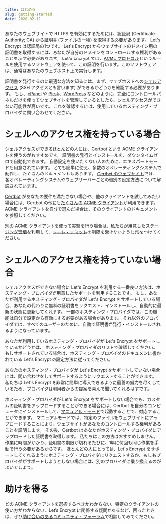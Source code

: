 ```yaml
---
title: はじめる
slug: getting-started
date: 2020-02-11
---
```


あなたのウェブサイトで HTTPS を有効にするためには、認証局 (Certificate Authority; CA) から証明書 (ファイルの一種) を取得する必要があります。 Let's Encrypt は認証局の1つです。 Let's Encrypt からウェブサイトのドメイン用の証明書を取得するには、あなたが自分のドメインをコントロールする権利があることを示す必要があります。 Let's Encrypt では、[ACME プロトコル](https://tools.ietf.org/html/rfc8555)というルールを使用するソフトウェアを使って、この証明を行います。このソフトウェアは、通常はあなたのウェブホスト上で実行します。

証明書を発行するのに最適な方法を知るには、まず、ウェブホストへの[シェルアクセス](https://ja.wikipedia.org/wiki/シェルアカウント) (SSH アクセスとも言います) ができるかどうかを確認する必要があります。 もし、[cPanel](https://cpanel.net/) や [Plesk](https://www.plesk.com/)、[WordPress](https://wordpress.org/) などのように、完全にコントロールパネルだけを使ってウェブサイトを管理しているとしたら、シェルアクセスができない可能性が高いです。 これを確認するには、使用しているホスティング・プロバイダに問い合わせてください。

# シェルへのアクセス権を持っている場合

シェルアクセスができるほとんどの人には、[Certbot][] という ACME クライアントを使うのがおすすめです。 証明書の発行とインストールを、ダウンタイムゼロで自動化できます。 自動設定を使いたくない人のために、エキスパートモードも用意されています。 とても簡単に使え、多数のオペレーティングシステムで動作し、たくさんのドキュメントもあります。 [Certbot のウェブサイト][Certbot]では、各オペレーティングシステムやウェブサーバーごとの個別の設定方法について解説されています。

[Certbot][] があなたの要件を満たさない場合や、他のクライアントを試してみたい場合には、Certbot の他にも[たくさんの ACME クライアント](/docs/client-options)が利用できます。  ACME クライアントを自分で選んだ場合は、そのクライアントのドキュメントを参照してください。

別の ACME クライアントを使って実験を行う場合は、私たちが用意した[ステージング環境](/docs/staging-environment)を利用して、[レート・リミット](/docs/rate-limits)の制限を受けないように気をつけてください。

# シェルへのアクセス権を持っていない場合

シェルアクセスができない場合に Let's Encrypt を利用する一番良い方法は、ホスティング・プロバイダが用意したサポートを利用することです。 もし、あなたが利用するホスティング・プロバイダが Let's Encrypt をサポートしている場合、あなたの代わりに無料の証明書をリクエスト、インストールし、自動的に最新の状態に更新してくれます。 一部のホスティング・プロバイダでは、この機能は自分で設定から有効にする必要がある場合があります。 それ以外のプロバイダでは、すべてのユーザーのために、自動で証明書が発行・インストールされるようになっています。

あなたが利用しているホスティング・プロバイダが Let's Encrypt をサポートしているかどうかは、 [ホスティング・プロバイダのリスト](https://community.letsencrypt.org/t/web-hosting-who-support-lets-encrypt/6920)で確認してください。 もしサポートされている場合は、ホスティング・プロバイダのドキュメンに書かれている Let's Encrypt の設定方法に従ってください。

あなたのホスティング・プロバイダが Let's Encrypt をサポートしていない場合には、問い合わせをしてサポートするようにリクエストすることができます。 私たちは Let's Encrypt を非常に簡単に導入できるように最善の努力を尽くしているため、プロバイダは利用者からの提案を喜んで聞いてくれるはずです。

ホスティング・プロバイダが Let's Encrypt をサポートしない場合でも、カスタムの証明書をアップロードすることができる場合には、Certbot を自分のコンピュータにインストールして、[マニュアル・モード](https://certbot.eff.org/docs/using.html#manual)で起動することで、対応することができます。 マニュアルモードでは、特定のファイルをウェブサイトにアップロードすることにより、ウェブサイトがあなたのコントロールする権利があることを証明します。 その後、Certbot はあなたがホスティング・プロバイダにアップロードした証明書を取得します。 私たちはこの方法はおすすめしません。作業に時間がかかり、証明書の期限が切れるたびに、1年に何回も同じ作業を手動で行う必要があるからです。 ほとんどの人にとっては、Let's Encrypt をサポートしてくれるようにホスティング・プロバイダにリクエストするか、もしもプロバイダがサポートしようとしない場合には、別のプロバイダに乗り換えるのがよいでしょう。

# 助けを得る

どの ACME クライアントを選択するべきかわからない、特定のクライアントの使い方がわからない、Let's Encrypt に関係する疑問があるなど、困ったときは、ぜひ[助け合いのあるコミュニティ・フォーラム](https://community.letsencrypt.org/)で相談してみてください。

[Certbot]: https://certbot.eff.org/ "Certbot"

[Certbot]: https://certbot.eff.org/ "Certbot"
